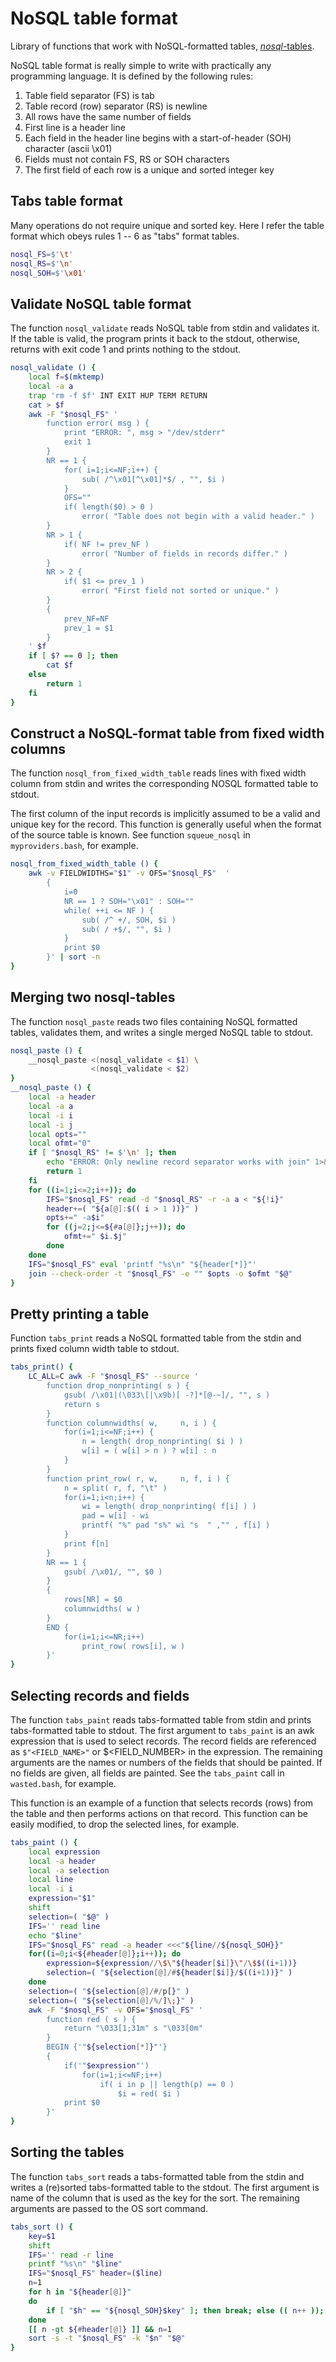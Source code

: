 
NoSQL table format
==================

Library of functions that work with NoSQL-formatted tables,
[*nosql*-tables](http://www.troubleshooters.com/lpm/200704/200704.htm).

NoSQL table format is really simple to write with practically any
programming language. It is defined by the following rules:

1. Table field separator (FS) is tab
2. Table record (row) separator (RS) is newline
3. All rows have the same number of fields
4. First line is a header line
5. Each field in the header line begins with a start-of-header (SOH)
   character (ascii \x01)
6. Fields must not contain FS, RS or SOH characters
7. The first field of each row is a unique and sorted integer key


Tabs table format
-----------------

Many operations do not require unique and sorted key. Here I refer
the table format which obeys rules 1 -- 6 as "tabs" format tables.

```bash
nosql_FS=$'\t'
nosql_RS=$'\n'
nosql_SOH=$'\x01'
```


Validate NoSQL table format
---------------------------

The function `nosql_validate` reads NoSQL table from stdin and validates
it. If the table is valid, the program prints it back to the stdout,
otherwise, returns with exit code 1 and
prints nothing to the stdout.

```bash
nosql_validate () {
    local f=$(mktemp)
    local -a a
    trap 'rm -f $f' INT EXIT HUP TERM RETURN
    cat > $f
    awk -F "$nosql_FS" '
        function error( msg ) {
            print "ERROR: ", msg > "/dev/stderr"
            exit 1
        }
        NR == 1 {
            for( i=1;i<=NF;i++) {
                sub( /^\x01[^\x01]*$/ , "", $i )
            }
            OFS=""
            if( length($0) > 0 )
                error( "Table does not begin with a valid header." )
        }
        NR > 1 {
            if( NF != prev_NF )
                error( "Number of fields in records differ." )
        }
        NR > 2 {
            if( $1 <= prev_1 )
                error( "First field not sorted or unique." )
        }
        {
            prev_NF=NF
            prev_1 = $1
        }
    ' $f
    if [ $? == 0 ]; then
        cat $f
    else
        return 1
    fi
}
```


Construct a NoSQL-format table from fixed width columns
-------------------------------------------------------

The function `nosql_from_fixed_width_table` reads lines with fixed width
column from stdin and writes the corresponding
NOSQL formatted table to stdout.

The first column of the input records is
implicitly assumed to be a valid and unique key for the record. This
function is generally useful when the format of the source table is
known. See function `squeue_nosql` in `myproviders.bash`, for
example.

```bash
nosql_from_fixed_width_table () {
    awk -v FIELDWIDTHS="$1" -v OFS="$nosql_FS"  '
        {
            i=0
            NR == 1 ? SOH="\x01" : SOH=""
            while( ++i <= NF ) {
                sub( /^ +/, SOH, $i )
                sub( / +$/, "", $i )
            }
            print $0
        }' | sort -n
}
```


Merging two nosql-tables
------------------------

The function `nosql_paste` reads two files containing NoSQL formatted
tables, validates them, and writes a single merged NoSQL table to stdout.

```bash
nosql_paste () {
    __nosql_paste <(nosql_validate < $1) \
                  <(nosql_validate < $2)
}
__nosql_paste () {
    local -a header
    local -a a
    local -i i
    local -i j
    local opts=""
    local ofmt="0"
    if [ "$nosql_RS" != $'\n' ]; then
        echo "ERROR: Only newline record separator works with join" 1>&2
        return 1
    fi
    for ((i=1;i<=2;i++)); do
        IFS="$nosql_FS" read -d "$nosql_RS" -r -a a < "${!i}"
        header+=( "${a[@]:$(( i > 1 ))}" )
        opts+=" -a$i"
        for ((j=2;j<=${#a[@]};j++)); do
            ofmt+=" $i.$j"
        done
    done
    IFS="$nosql_FS" eval 'printf "%s\n" "${header[*]}"'
    join --check-order -t "$nosql_FS" -e "" $opts -o $ofmt "$@"
}
```


Pretty printing a table
-----------------------

Function `tabs_print` reads a NoSQL formatted table from the stdin
and prints fixed column width table to stdout.

```bash
tabs_print() {
    LC_ALL=C awk -F "$nosql_FS" --source '
        function drop_nonprinting( s ) {
            gsub( /\x01|(\033\[|\x9b)[ -?]*[@-~]/, "", s )
            return s
        }
        function columnwidths( w,     n, i ) {
            for(i=1;i<=NF;i++) {
                n = length( drop_nonprinting( $i ) )
                w[i] = ( w[i] > n ) ? w[i] : n
            }
        }
        function print_row( r, w,     n, f, i ) {
            n = split( r, f, "\t" )
            for(i=1;i<n;i++) {
                wi = length( drop_nonprinting( f[i] ) )
                pad = w[i] - wi
                printf( "%" pad "s%" wi "s  " ,"" , f[i] )
            }
            print f[n]
        }
        NR == 1 {
            gsub( /\x01/, "", $0 )
        }
        {
            rows[NR] = $0
            columnwidths( w )
        }
        END {
            for(i=1;i<=NR;i++)
                print_row( rows[i], w )
        }'
} 
```


Selecting records and fields
----------------------------

The function `tabs_paint` reads tabs-formatted table from stdin and
prints tabs-formatted table to stdout. The first argument to `tabs_paint`
is an awk expression that is used to select records. The record fields
are referenced as `$"<FIELD_NAME>"` or $<FIELD_NUMBER> in the expression.
The remaining arguments are the names or numbers of the fields
that should be painted. If no fields are given, all fields are painted. See
the `tabs_paint` call in `wasted.bash`, for example.

This function is an example of a function that
selects records (rows) from the table and then performs actions on
that record. This function can be easily modified, to drop the
selected lines, for example.

```bash
tabs_paint () {
    local expression
    local -a header
    local -a selection
    local line
    local -i i
    expression="$1"
    shift
    selection=( "$@" )
    IFS='' read line
    echo "$line"
    IFS="$nosql_FS" read -a header <<<"${line//${nosql_SOH}}"
    for((i=0;i<${#header[@]};i++)); do
        expression=${expression//\$\"${header[$i]}\"/\$$((i+1))}
        selection=( "${selection[@]/#${header[$i]}/$((i+1))}" )
    done
    selection=( "${selection[@]/#/p[}" )
    selection=( "${selection[@]/%/]\;}" )
    awk -F "$nosql_FS" -v OFS="$nosql_FS" '
        function red ( s ) {
            return "\033[1;31m" s "\033[0m"
        }
        BEGIN {'"${selection[*]}"'}
        {
            if('"$expression"')
                for(i=1;i<=NF;i++)
                    if( i in p || length(p) == 0 )
                        $i = red( $i )
            print $0
        }'
}
```


Sorting the tables
------------------

The function `tabs_sort` reads a tabs-formatted table from the stdin
and writes a (re)sorted tabs-formatted table to the stdout. The first
argument is name of the column that is used as the key for the sort.
The remaining arguments are passed to the OS sort command.

```bash
tabs_sort () {
    key=$1
    shift
    IFS='' read -r line
    printf "%s\n" "$line"
    IFS="$nosql_FS" header=($line)
    n=1
    for h in "${header[@]}"
    do
        if [ "$h" == "${nosql_SOH}$key" ]; then break; else (( n++ )); fi
    done
    [[ n -gt ${#header[@]} ]] && n=1
    sort -s -t "$nosql_FS" -k "$n" "$@"
}
```

